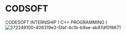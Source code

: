 # CODSOFT
CODESOFT INTERNSHIP ( C++ PROGRAMMING )
![272249100-408319e3-5faf-4c1b-b9ae-ab97df0f8671](https://github.com/user-attachments/assets/c64082b3-8be4-48b7-a330-546f29160110)
